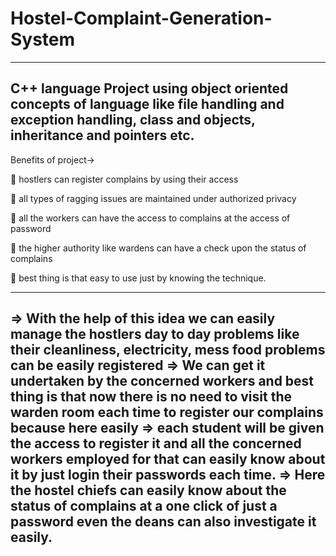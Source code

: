 # Hostel-Complaint-Generation-System
--------------------------------------------------------------------------------------------------------------------------------------------------------------------------------
C++ language Project using object oriented concepts of language like file handling and exception handling, class and objects, inheritance and pointers etc.
---------------------------------------------------------------------------------------------------------------------------------------------------------------------------------

Benefits of project->

	hostlers can register complains by using their access

	all types of ragging issues are maintained under authorized privacy

	all the workers can have the access to complains at the access of password

	the higher authority like wardens can have a check upon the status of complains 

	best thing is that easy to use just by knowing the technique.

-------------------------------------------------------------------------------------------------------------------------------------------------------------------------------

=> With the help of this idea we can easily manage the hostlers day to day problems like their cleanliness, electricity, mess food problems can be easily registered
=> We can get it undertaken by the concerned workers and best thing is that now there is no need to visit the warden room each time to register our complains because here easily
=> each student will be given the access to register it and all the concerned workers employed for that can easily know about it by just login their passwords each time.
=> Here the hostel chiefs can easily know about the status of complains at a one click of just a password even the deans can also investigate it easily.
---------------------------------------------------------------------------------------------------------------------------------------------------------------------------------
